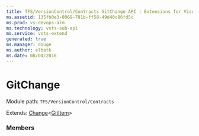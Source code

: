 ```yaml
---
title: TFS/VersionControl/Contracts GitChange API | Extensions for Visual Studio Team Services
ms.assetid: 135fb0e3-0069-781b-ff58-49d40c86fd5c
ms.prod: vs-devops-alm
ms.technology: vsts-sub-api
ms.service: vsts-extend
generated: true
ms.manager: douge
ms.author: elbatk
ms.date: 08/04/2016
---
```


# GitChange

Module path: `TFS/VersionControl/Contracts`

Extends: [Change](../../../TFS/VersionControl/Contracts/Change.md)&lt;[GitItem](../../../TFS/VersionControl/Contracts/GitItem.md)&gt;

### Members

